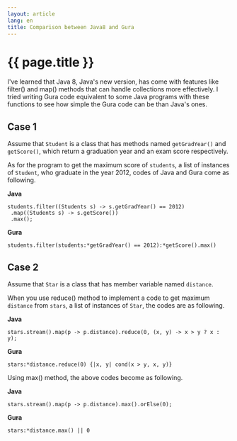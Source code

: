 ```yaml
---
layout: article
lang: en
title: Comparison between Java8 and Gura
---
```


# {{ page.title }}

I've learned that Java 8, Java's new version, has come with features like
filter() and map() methods that can handle collections more effectively.
I tried writing Gura code equivalent to some Java programs with these functions
to see how simple the Gura code can be than Java's ones.

## Case 1

Assume that `Student` is a class that has methods named `getGradYear()` and `getScore()`,
which return a graduation year and an exam score respectively.

As for the program to get the maximum score of `students`, a list of instances of `Student`,
who graduate in the year 2012, codes of Java and Gura come as following.

**Java**

    students.filter((Students s) -> s.getGradYear() == 2012)
     .map((Students s) -> s.getScore())
     .max();

**Gura**

    students.filter(students:*getGradYear() == 2012):*getScore().max()


## Case 2

Assume that `Star` is a class that has member variable named `distance`.

When you use reduce() method to implement a code to get maximum `distance` from `stars`,
a list of instances of `Star`, the codes are as following.

**Java**

    stars.stream().map(p -> p.distance).reduce(0, (x, y) -> x > y ? x : y);

**Gura**

    stars:*distance.reduce(0) {|x, y| cond(x > y, x, y)}

Using max() method, the above codes become as following.

**Java**

    stars.stream().map(p -> p.distance).max().orElse(0);

**Gura**

    stars:*distance.max() || 0
